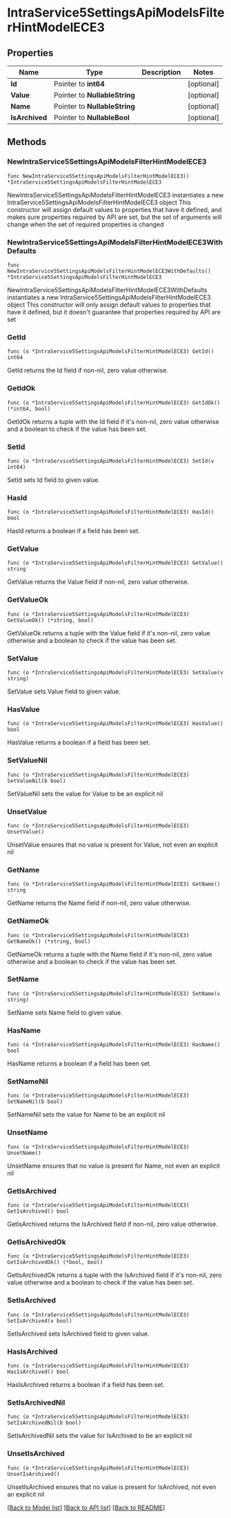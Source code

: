 # IntraService5SettingsApiModelsFilterHintModelECE3

## Properties

Name | Type | Description | Notes
------------ | ------------- | ------------- | -------------
**Id** | Pointer to **int64** |  | [optional] 
**Value** | Pointer to **NullableString** |  | [optional] 
**Name** | Pointer to **NullableString** |  | [optional] 
**IsArchived** | Pointer to **NullableBool** |  | [optional] 

## Methods

### NewIntraService5SettingsApiModelsFilterHintModelECE3

`func NewIntraService5SettingsApiModelsFilterHintModelECE3() *IntraService5SettingsApiModelsFilterHintModelECE3`

NewIntraService5SettingsApiModelsFilterHintModelECE3 instantiates a new IntraService5SettingsApiModelsFilterHintModelECE3 object
This constructor will assign default values to properties that have it defined,
and makes sure properties required by API are set, but the set of arguments
will change when the set of required properties is changed

### NewIntraService5SettingsApiModelsFilterHintModelECE3WithDefaults

`func NewIntraService5SettingsApiModelsFilterHintModelECE3WithDefaults() *IntraService5SettingsApiModelsFilterHintModelECE3`

NewIntraService5SettingsApiModelsFilterHintModelECE3WithDefaults instantiates a new IntraService5SettingsApiModelsFilterHintModelECE3 object
This constructor will only assign default values to properties that have it defined,
but it doesn't guarantee that properties required by API are set

### GetId

`func (o *IntraService5SettingsApiModelsFilterHintModelECE3) GetId() int64`

GetId returns the Id field if non-nil, zero value otherwise.

### GetIdOk

`func (o *IntraService5SettingsApiModelsFilterHintModelECE3) GetIdOk() (*int64, bool)`

GetIdOk returns a tuple with the Id field if it's non-nil, zero value otherwise
and a boolean to check if the value has been set.

### SetId

`func (o *IntraService5SettingsApiModelsFilterHintModelECE3) SetId(v int64)`

SetId sets Id field to given value.

### HasId

`func (o *IntraService5SettingsApiModelsFilterHintModelECE3) HasId() bool`

HasId returns a boolean if a field has been set.

### GetValue

`func (o *IntraService5SettingsApiModelsFilterHintModelECE3) GetValue() string`

GetValue returns the Value field if non-nil, zero value otherwise.

### GetValueOk

`func (o *IntraService5SettingsApiModelsFilterHintModelECE3) GetValueOk() (*string, bool)`

GetValueOk returns a tuple with the Value field if it's non-nil, zero value otherwise
and a boolean to check if the value has been set.

### SetValue

`func (o *IntraService5SettingsApiModelsFilterHintModelECE3) SetValue(v string)`

SetValue sets Value field to given value.

### HasValue

`func (o *IntraService5SettingsApiModelsFilterHintModelECE3) HasValue() bool`

HasValue returns a boolean if a field has been set.

### SetValueNil

`func (o *IntraService5SettingsApiModelsFilterHintModelECE3) SetValueNil(b bool)`

 SetValueNil sets the value for Value to be an explicit nil

### UnsetValue
`func (o *IntraService5SettingsApiModelsFilterHintModelECE3) UnsetValue()`

UnsetValue ensures that no value is present for Value, not even an explicit nil
### GetName

`func (o *IntraService5SettingsApiModelsFilterHintModelECE3) GetName() string`

GetName returns the Name field if non-nil, zero value otherwise.

### GetNameOk

`func (o *IntraService5SettingsApiModelsFilterHintModelECE3) GetNameOk() (*string, bool)`

GetNameOk returns a tuple with the Name field if it's non-nil, zero value otherwise
and a boolean to check if the value has been set.

### SetName

`func (o *IntraService5SettingsApiModelsFilterHintModelECE3) SetName(v string)`

SetName sets Name field to given value.

### HasName

`func (o *IntraService5SettingsApiModelsFilterHintModelECE3) HasName() bool`

HasName returns a boolean if a field has been set.

### SetNameNil

`func (o *IntraService5SettingsApiModelsFilterHintModelECE3) SetNameNil(b bool)`

 SetNameNil sets the value for Name to be an explicit nil

### UnsetName
`func (o *IntraService5SettingsApiModelsFilterHintModelECE3) UnsetName()`

UnsetName ensures that no value is present for Name, not even an explicit nil
### GetIsArchived

`func (o *IntraService5SettingsApiModelsFilterHintModelECE3) GetIsArchived() bool`

GetIsArchived returns the IsArchived field if non-nil, zero value otherwise.

### GetIsArchivedOk

`func (o *IntraService5SettingsApiModelsFilterHintModelECE3) GetIsArchivedOk() (*bool, bool)`

GetIsArchivedOk returns a tuple with the IsArchived field if it's non-nil, zero value otherwise
and a boolean to check if the value has been set.

### SetIsArchived

`func (o *IntraService5SettingsApiModelsFilterHintModelECE3) SetIsArchived(v bool)`

SetIsArchived sets IsArchived field to given value.

### HasIsArchived

`func (o *IntraService5SettingsApiModelsFilterHintModelECE3) HasIsArchived() bool`

HasIsArchived returns a boolean if a field has been set.

### SetIsArchivedNil

`func (o *IntraService5SettingsApiModelsFilterHintModelECE3) SetIsArchivedNil(b bool)`

 SetIsArchivedNil sets the value for IsArchived to be an explicit nil

### UnsetIsArchived
`func (o *IntraService5SettingsApiModelsFilterHintModelECE3) UnsetIsArchived()`

UnsetIsArchived ensures that no value is present for IsArchived, not even an explicit nil

[[Back to Model list]](../README.md#documentation-for-models) [[Back to API list]](../README.md#documentation-for-api-endpoints) [[Back to README]](../README.md)


